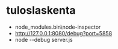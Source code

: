 # tuloslaskenta
- node_modules\.bin\node-inspector
- http://127.0.0.1:8080/debug?port=5858
- node --debug server.js